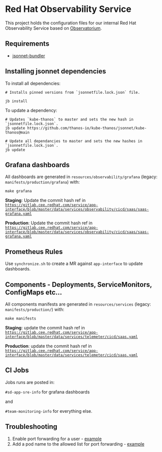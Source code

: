 # Red Hat Observability Service

This project holds the configuration files for our internal Red Hat Observability Service based on [Observatorium](https://github.com/observatorium/observatorium).

## Requirements

* [jsonnet-bundler](https://github.com/jsonnet-bundler/jsonnet-bundler)

## Installing jsonnet dependencies

To install all dependencies:

```console
# Installs pinned versions from `jsonnetfile.lock.json` file.

jb install
```

To update a dependency:

```console
# Updates `kube-thanos` to master and sets the new hash in `jsonnetfile.lock.json`.
jb update https://github.com/thanos-io/kube-thanos/jsonnet/kube-thanos@main

# Update all dependancies to master and sets the new hashes in `jsonnetfile.lock.json`.
jb update
```

## Grafana dashboards

All dashboards are generated in `resources/observability/grafana` (legacy: `manifests/production/grafana`) with:

```console
make grafana
```

**Staging**: Update the commit hash ref in [`https://gitlab.cee.redhat.com/service/app-interface/blob/master/data/services/observability/cicd/saas/saas-grafana.yaml`](https://gitlab.cee.redhat.com/service/app-interface/blob/master/data/services/observability/cicd/saas/saas-grafana.yaml)

**Production**: Update the commit hash ref in [`https://gitlab.cee.redhat.com/service/app-interface/blob/master/data/services/observability/cicd/saas/saas-grafana.yaml`](https://gitlab.cee.redhat.com/service/app-interface/blob/master/data/services/observability/cicd/saas/saas-grafana.yaml)

## Prometheus Rules

Use `synchronize.sh` to create a MR against `app-interface` to update dashboards.

## Components - Deployments, ServiceMonitors, ConfigMaps etc...

All components manifests are generated in `resources/services` (legacy: `manifests/production/`) with:

```console
make manifests
```

**Staging**: update the commit hash ref in [`https://gitlab.cee.redhat.com/service/app-interface/blob/master/data/services/telemeter/cicd/saas.yaml`](https://gitlab.cee.redhat.com/service/app-interface/blob/master/data/services/telemeter/cicd/saas.yaml)

**Production**: update the commit hash ref in [`https://gitlab.cee.redhat.com/service/app-interface/blob/master/data/services/telemeter/cicd/saas.yaml`](https://gitlab.cee.redhat.com/service/app-interface/blob/master/data/services/telemeter/cicd/saas.yaml)

## CI Jobs

Jobs runs are posted in:

`#sd-app-sre-info` for grafana dashboards

and

`#team-monitoring-info` for everything else.

## Troubleshooting

1. Enable port forwarding for a user - [example](https://gitlab.cee.redhat.com/service/app-interface/-/blob/ee91aac666ee39a273332c59ad4bdf7e0f50eeba/data/teams/telemeter/users/fbranczy.yml#L14)
2. Add a pod name to the allowed list for port forwarding - [example](https://gitlab.cee.redhat.com/service/app-interface/-/blob/ee91aac666ee39a273332c59ad4bdf7e0f50eeba/resources/app-sre/telemeter-production/observatorium-allow-port-forward.role.yaml#L10)
